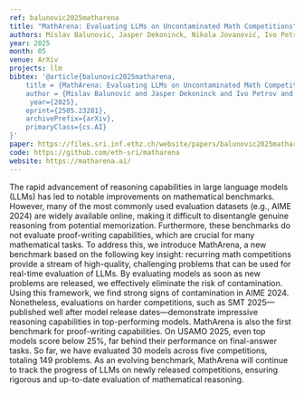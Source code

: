 ```yaml
---
ref: balunovic2025matharena
title: "MathArena: Evaluating LLMs on Uncontaminated Math Competitions"
authors: Mislav Balunović, Jasper Dekoninck, Nikola Jovanović, Ivo Petrov, Martin Vechev
year: 2025
month: 05
venue: ArXiv
projects: llm
bibtex: '@article{balunovic2025matharena,
	title = {MathArena: Evaluating LLMs on Uncontaminated Math Competitions},
    author = {Mislav Balunović and Jasper Dekoninck and Ivo Petrov and Nikola Jovanović and Martin Vechev},
	 year={2025},
    eprint={2505.23281},
    archivePrefix={arXiv},
    primaryClass={cs.AI}
}'
paper: https://files.sri.inf.ethz.ch/website/papers/balunovic2025matharena.pdf
code: https://github.com/eth-sri/matharena
website: https://matharena.ai/
---
```

The rapid advancement of reasoning capabilities in large language models (LLMs) has led to notable improvements on mathematical benchmarks. However, many of the most commonly used evaluation datasets (e.g., AIME 2024) are widely available online, making it difficult to disentangle genuine reasoning from potential memorization. Furthermore, these benchmarks do not evaluate proof-writing capabilities, which are crucial for many mathematical tasks. To address this, we introduce MathArena, a new benchmark based on the following key insight: recurring math competitions provide a stream of high-quality, challenging problems that can be used for real-time evaluation of LLMs. By evaluating models as soon as new problems are released, we effectively eliminate the risk of contamination. Using this framework, we find strong signs of contamination in AIME 2024. Nonetheless, evaluations on harder competitions, such as SMT 2025—published well after model release dates—demonstrate impressive reasoning capabilities in top-performing models. MathArena is also the first benchmark for proof-writing capabilities. On USAMO 2025, even top models score below 25%, far behind their performance on final-answer tasks. So far, we have evaluated 30 models across five competitions, totaling 149 problems. As an evolving benchmark, MathArena will continue to track the progress of LLMs on newly released competitions, ensuring rigorous and up-to-date evaluation of mathematical reasoning.